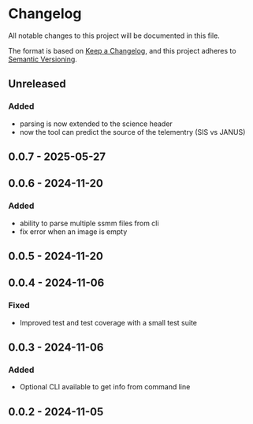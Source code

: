# Changelog

All notable changes to this project will be documented in this file.

The format is based on [Keep a Changelog](https://keepachangelog.com/en/1.0.0/), and this project adheres to [Semantic Versioning](https://semver.org/spec/v2.0.0.html).

## Unreleased
### Added
- parsing is now extended to the science header 
- now the tool can predict the source of the telementry (SIS vs JANUS)

## 0.0.7 - 2025-05-27

## 0.0.6 - 2024-11-20
### Added
- ability to parse multiple ssmm files from cli
- fix error when an image is empty

## 0.0.5 - 2024-11-20

## 0.0.4 - 2024-11-06
### Fixed
- Improved test and test coverage with a small test suite

## 0.0.3 - 2024-11-06
### Added
- Optional CLI available to get info from command line

## 0.0.2 - 2024-11-05
